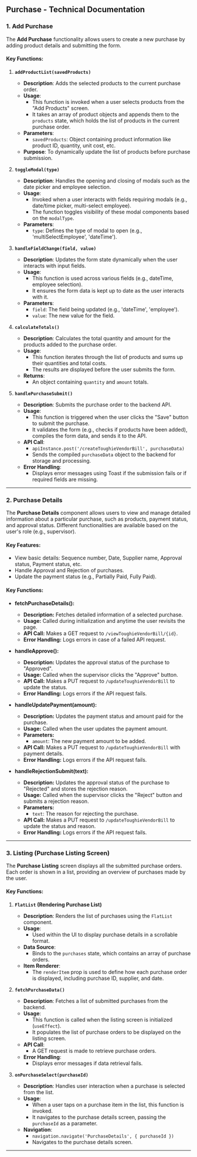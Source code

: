 ## **Purchase - Technical Documentation**

### **1. Add Purchase**

The **Add Purchase** functionality allows users to create a new purchase by adding product details and submitting the form.

#### Key Functions:

1. **`addProductList(savedProducts)`**
   - **Description**: Adds the selected products to the current purchase order.
   - **Usage**: 
     - This function is invoked when a user selects products from the "Add Products" screen.
     - It takes an array of product objects and appends them to the `products` state, which holds the list of products in the current purchase order.
   - **Parameters**: 
     - `savedProducts`: Object containing product information like product ID, quantity, unit cost, etc.
   - **Purpose**: To dynamically update the list of products before purchase submission.

2. **`toggleModal(type)`**
   - **Description**: Handles the opening and closing of modals such as the date picker and employee selection.
   - **Usage**: 
     - Invoked when a user interacts with fields requiring modals (e.g., date/time picker, multi-select employee).
     - The function toggles visibility of these modal components based on the `modalType`.
   - **Parameters**: 
     - `type`: Defines the type of modal to open (e.g., 'multiSelectEmployee', 'dateTime').

3. **`handleFieldChange(field, value)`**
   - **Description**: Updates the form state dynamically when the user interacts with input fields.
   - **Usage**: 
     - This function is used across various fields (e.g., dateTime, employee selection).
     - It ensures the form data is kept up to date as the user interacts with it.
   - **Parameters**: 
     - `field`: The field being updated (e.g., 'dateTime', 'employee').
     - `value`: The new value for the field.

4. **`calculateTotals()`**
   - **Description**: Calculates the total quantity and amount for the products added to the purchase order.
   - **Usage**: 
     - This function iterates through the list of products and sums up their quantities and total costs.
     - The results are displayed before the user submits the form.
   - **Returns**: 
     - An object containing `quantity` and `amount` totals.

5. **`handlePurchaseSubmit()`**
   - **Description**: Submits the purchase order to the backend API.
   - **Usage**: 
     - This function is triggered when the user clicks the "Save" button to submit the purchase.
     - It validates the form (e.g., checks if products have been added), compiles the form data, and sends it to the API.
   - **API Call**: 
     - `apiInstance.post('/createToughieVendorBill', purchaseData)`
     - Sends the compiled `purchaseData` object to the backend for storage and processing.
   - **Error Handling**: 
     - Displays error messages using Toast if the submission fails or if required fields are missing.

---

### 2. Purchase Details
The **Purchase Details** component allows users to view and manage detailed information about a particular purchase, such as products, payment status, and approval status. Different functionalities are available based on the user's role (e.g., supervisor).

#### Key Features:
- View basic details: Sequence number, Date, Supplier name, Approval status, Payment status, etc.
- Handle Approval and Rejection of purchases.
- Update the payment status (e.g., Partially Paid, Fully Paid).

#### Key Functions:

- **fetchPurchaseDetails():**
    - **Description:** Fetches detailed information of a selected purchase.
    - **Usage:** Called during initialization and anytime the user revisits the page.
    - **API Call:** Makes a GET request to `/viewToughieVendorBill/{id}`.
    - **Error Handling:** Logs errors in case of a failed API request.

- **handleApprove():**
    - **Description:** Updates the approval status of the purchase to "Approved".
    - **Usage:** Called when the supervisor clicks the "Approve" button.
    - **API Call:** Makes a PUT request to `/updateToughieVendorBill` to update the status.
    - **Error Handling:** Logs errors if the API request fails.

- **handleUpdatePayment(amount):**
    - **Description:** Updates the payment status and amount paid for the purchase.
    - **Usage:** Called when the user updates the payment amount.
    - **Parameters:**
        - `amount`: The new payment amount to be added.
    - **API Call:** Makes a PUT request to `/updateToughieVendorBill` with payment details.
    - **Error Handling:** Logs errors if the API request fails.

- **handleRejectionSubmit(text):**
    - **Description:** Updates the approval status of the purchase to "Rejected" and stores the rejection reason.
    - **Usage:** Called when the supervisor clicks the "Reject" button and submits a rejection reason.
    - **Parameters:**
        - `text`: The reason for rejecting the purchase.
    - **API Call:** Makes a PUT request to `/updateToughieVendorBill` to update the status and reason.
    - **Error Handling:** Logs errors if the API request fails.

---

### **3. Listing (Purchase Listing Screen)**

The **Purchase Listing** screen displays all the submitted purchase orders. Each order is shown in a list, providing an overview of purchases made by the user.

#### Key Functions:

1. **`FlatList` (Rendering Purchase List)**
   - **Description**: Renders the list of purchases using the `FlatList` component.
   - **Usage**: 
     - Used within the UI to display purchase details in a scrollable format.
   - **Data Source**: 
     - Binds to the `purchases` state, which contains an array of purchase orders.
   - **Item Renderer**: 
     - The `renderItem` prop is used to define how each purchase order is displayed, including purchase ID, supplier, and date.

2. **`fetchPurchaseData()`**
   - **Description**: Fetches a list of submitted purchases from the backend.
   - **Usage**: 
     - This function is called when the listing screen is initialized (`useEffect`).
     - It populates the list of purchase orders to be displayed on the listing screen.
   - **API Call**: 
     - A GET request is made to retrieve purchase orders.
   - **Error Handling**: 
     - Displays error messages if data retrieval fails.

3. **`onPurchaseSelect(purchaseId)`**
   - **Description**: Handles user interaction when a purchase is selected from the list.
   - **Usage**: 
     - When a user taps on a purchase item in the list, this function is invoked.
     - It navigates to the purchase details screen, passing the `purchaseId` as a parameter.
   - **Navigation**: 
     - `navigation.navigate('PurchaseDetails', { purchaseId })`
     - Navigates to the purchase details screen.

---

